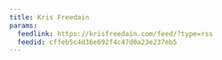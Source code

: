 ```yaml
---
title: Kris Freedain
params:
  feedlink: https://krisfreedain.com/feed/?type=rss
  feedid: cffeb5c4d36e692f4c47d0a23e237eb5
---
```


